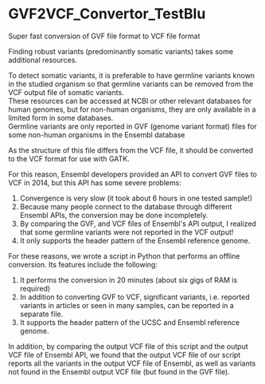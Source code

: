 # GVF2VCF_Convertor_TestBlu
 Super fast conversion of GVF file format to VCF file format
 
Finding robust variants (predominantly somatic variants) takes some additional resources.

To detect somatic variants, it is preferable to have germline variants known in the studied organism so that germline variants can be removed from the VCF output file of somatic variants.
</br>
These resources can be accessed at NCBI or other relevant databases for human genomes, but for non-human organisms, they are only available in a limited form in some databases.
</br>
Germline variants are only reported in GVF (genome variant format) files for some non-human organisms in the Ensembl database

As the structure of this file differs from the VCF file, it should be converted to the VCF format for use with GATK.

For this reason, Ensembl developers provided an API to convert GVF files to VCF in 2014, but this API has some severe problems:

1. Convergence is very slow (it took about 6 hours in one tested sample!)
2. Because many people connect to the database through different Ensembl APIs, the conversion may be done incompletely.
3. By comparing the GVF, and VCF files of Ensembl's API output, I realized that some germline variants were not reported in the VCF output!
4. It only supports the header pattern of the Ensembl reference genome.

For these reasons, we wrote a script in Python that performs an offline conversion.
Its features include the following:
1. It performs the conversion in 20 minutes (about six gigs of RAM is required)
2. In addition to converting GVF to VCF, significant variants, i.e. reported variants in articles or seen in many samples, can be reported in a separate file.
3. It supports the header pattern of the UCSC and Ensembl reference genome.

In addition, by comparing the output VCF file of this script and the output VCF file of Ensembl API, we found that the output VCF file of our script reports all the variants in the output VCF file of Ensembl, as well as variants not found in the Ensembl output VCF file (but found in the GVF file).

